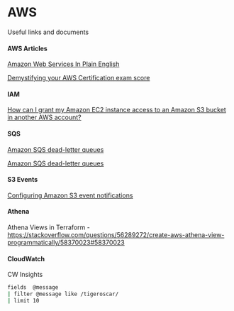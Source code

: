 # AWS

Useful links and documents

#### AWS Articles

[Amazon Web Services In Plain English](https://expeditedsecurity.com/aws-in-plain-english/)

[Demystifying your AWS Certification exam score](https://aws.amazon.com/blogs/training-and-certification/demystifying-your-aws-certification-exam-score/)

#### IAM

[How can I grant my Amazon EC2 instance access to an Amazon S3 bucket in another AWS account?](https://aws.amazon.com/de/premiumsupport/knowledge-center/s3-instance-access-bucket/)

#### SQS

[Amazon SQS dead-letter queues](https://docs.aws.amazon.com/AWSSimpleQueueService/latest/SQSDeveloperGuide/sqs-dead-letter-queues.html/)


[Amazon SQS dead-letter queues](https://stackoverflow.com/questions/23260024/how-to-prevent-duplicate-sqs-messages)

#### S3 Events

[Configuring Amazon S3 event notifications](https://docs.aws.amazon.com/AmazonS3/latest/dev/NotificationHowTo.html/)

#### Athena

Athena Views in Terraform - https://stackoverflow.com/questions/56289272/create-aws-athena-view-programmatically/58370023#58370023

#### CloudWatch

CW Insights

```sh
fields  @message
| filter @message like /tigeroscar/
| limit 10
```